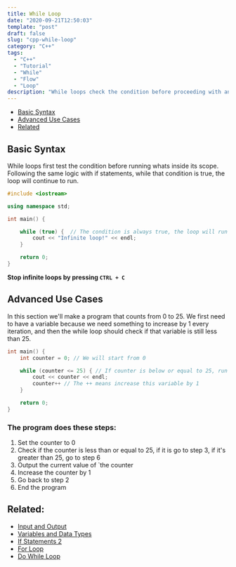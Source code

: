 ```yaml
---
title: While Loop
date: "2020-09-21T12:50:03"
template: "post"
draft: false 
slug: "cpp-while-loop"
category: "C++"
tags:
  - "C++"
  - "Tutorial"
  - "While"
  - "Flow"
  - "Loop"
description: "While loops check the condition before proceeding with an iteration of the code inside its scope. Syntax: while (condition) { cout << \"something\"; }"
---
```


- [Basic Syntax](#basic-syntax)
- [Advanced Use Cases](#advanced-use-cases)
- [Related](#related)

## Basic Syntax

While loops first test the condition before running whats inside its scope. Following the same logic with if statements, while that condition is true, the loop will continue to run.

```c++
#include <iostream>

using namespace std;

int main() {

    while (true) {  // The condition is always true, the loop will run forever
        cout << "Infinite loop!" << endl;
    }

    return 0;
}
```

**Stop infinite loops by pressing `CTRL + C`**

## Advanced Use Cases

In this section we'll make a program that counts from 0 to 25. We first need to have a variable because we need something to increase by 1 every iteration, and then the while loop should check if that variable is still less than 25.

```c++
int main() {
    int counter = 0; // We will start from 0

    while (counter <= 25) { // If counter is below or equal to 25, run
        cout << counter << endl;
        counter++ // The ++ means increase this variable by 1
    }

    return 0;
}
```

### The program does these steps:

1. Set the counter to 0
2. Check if the counter is less than or equal to 25, if it is go to step 3, if it's greater than 25, go to step 6
3. Output the current value of `the counter
4. Increase the counter by 1
5. Go back to step 2
6. End the program

## Related:

- [Input and Output](/posts/cpp-input-output)
- [Variables and Data Types](/posts/cpp-variables)
- [If Statements 2](/posts/cpp-if-statements-advanced)
- [For Loop](/posts/cpp-for-loop)
- [Do While Loop](/posts/cpp-do-while-loop)
